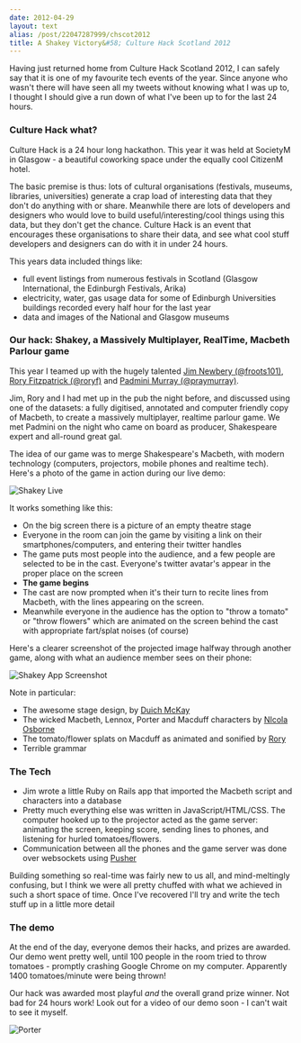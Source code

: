 ```yaml
---
date: 2012-04-29
layout: text
alias: /post/22047287999/chscot2012
title: A Shakey Victory&#58; Culture Hack Scotland 2012
---
```


Having just returned home from Culture Hack Scotland 2012, I can safely say that it is one of my favourite tech events of the year. Since anyone who wasn't there will have seen all my tweets without knowing what I was up to, I thought I should give a run down of what I've been up to for the last 24 hours.

### Culture Hack what?

Culture Hack is a 24 hour long hackathon. This year it was held at SocietyM in Glasgow - a beautiful coworking space under the equally cool CitizenM hotel.

The basic premise is thus: lots of cultural organisations (festivals, museums, libraries, universities) generate a crap load of interesting data that they don't do anything with or share. Meanwhile there are lots of developers and designers who would love to build useful/interesting/cool things using this data, but they don't get the chance. Culture Hack is an event that encourages these organisations to share their data, and see what cool stuff developers and designers can do with it in under 24 hours.

This years data included things like: 

* full event listings from numerous festivals in Scotland (Glasgow International, the Edinburgh Festivals, Arika)
* electricity, water, gas usage data for some of Edinburgh Universities buildings recorded every half hour for the last year
* data and images of the National and Glasgow museums

### Our hack: Shakey, a Massively Multiplayer, RealTime, Macbeth Parlour game

This year I teamed up with the hugely talented [Jim Newbery (@froots101)](http://twitter.com/#!/froots101), [Rory Fitzpatrick (@roryf)](http://twitter.com/#!/roryf) and [Padmini Murray (@praymurray)](http://twitter.com/#!/praymurray).

Jim, Rory and I had met up in the pub the night before, and discussed using one of the datasets: a fully digitised, annotated and computer friendly copy of Macbeth, to create a massively multiplayer, realtime parlour game. We met Padmini on the night who came on board as producer, Shakespeare expert and all-round great gal.

The idea of our game was to merge Shakespeare's Macbeth, with modern technology (computers, projectors, mobile phones and realtime tech). Here's a photo of the game in action during our live demo:

![Shakey Live](http://farm8.staticflickr.com/7062/7123158567_95ff376ef4_c.jpg)

It works something like this:

<!-- more -->

* On the big screen there is a picture of an empty theatre stage
* Everyone in the room can join the game by visiting a link on their smartphones/computers, and entering their twitter handles
* The game puts most people into the audience, and a few people are selected to be in the cast. Everyone's twitter avatar's appear in the proper place on the screen
* **The game begins**
* The cast are now prompted when it's their turn to recite lines from Macbeth, with the lines appearing on the screen.
* Meanwhile everyone in the audience has the option to "throw a tomato" or "throw flowers" which are animated on the screen behind the cast with appropriate fart/splat noises (of course)

Here's a clearer screenshot of the projected image halfway through another game, along with what an audience member sees on their phone:

![Shakey App Screenshot](https://img.skitch.com/20120429-ckukqquy99r7jhh179t7gqdchg.jpg)

Note in particular:

* The awesome stage design, by [Duich McKay](https://twitter.com/#!/duichmckay)
* The wicked Macbeth, Lennox, Porter and Macduff characters by [NIcola Osborne](http://twitter.com/#!/suchprettyeyes)
* The tomato/flower splats on Macduff as animated and sonified by [Rory](http://twitter.com/#!/roryf)
* Terrible grammar

### The Tech

* Jim wrote a little Ruby on Rails app that imported the Macbeth script and characters into a database
* Pretty much everything else was written in JavaScript/HTML/CSS. The computer hooked up to the projector acted as the game server: animating the screen, keeping score, sending lines to phones, and listening for hurled tomatoes/flowers.
* Communication between all the phones and the game server was done over websockets using [Pusher](http://pusher.com/)

Building something so real-time was fairly new to us all, and mind-meltingly confusing, but I think we were all pretty chuffed with what we achieved in such a short space of time. Once I've recovered I'll try and write the tech stuff up in a little more detail


### The demo

At the end of the day, everyone demos their hacks, and prizes are awarded. Our demo went pretty well, until 100 people in the room tried to throw tomatoes - promptly crashing Google Chrome on my computer. Apparently 1400 tomatoes/minute were being thrown!

Our hack was awarded most playful _and_ the overall grand prize winner. Not bad for 24 hours work! Look out for a video of our demo soon - I can't wait to see it myself. 

![Porter](https://img.skitch.com/20120429-8qt7edhfhycjxuenpd2q2stxau.jpg)






